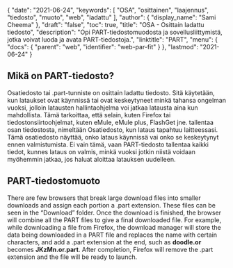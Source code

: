 {
  "date": "2021-06-24",
  "keywords": [
"OSA",
"osittainen",
"laajennus",
"tiedosto",
"muoto",
"web",
"ladattu"
],
  "author": {
    "display_name": "Sami Cheema"
},
  "draft": "false",
  "toc": true,
  "title": "OSA - Osittain ladattu tiedosto",
  "description": "Opi PART-tiedostomuodosta ja sovellusliittymistä, jotka voivat luoda ja avata PART-tiedostoja.",
  "linktitle": "PART",
  "menu": {
    "docs": {
      "parent": "web",
      "identifier": "web-par-fit"
}
},
  "lastmod": "2021-06-24"
}

## Mikä on PART-tiedosto? ##

Osatiedosto tai .part-tunniste on osittain ladattu tiedosto. Sitä käytetään, kun lataukset ovat käynnissä tai ovat keskeytyneet minkä tahansa ongelman vuoksi, jolloin latausten hallintaohjelma voi jatkaa latausta aina kun mahdollista.
Tämä tarkoittaa, että selain, kuten Firefox tai tiedostonsiirtoohjelmat, kuten eMule, eMule plus, FlashGet jne. tallentaa osan tiedostosta, nimeltään Osatiedosto, kun lataus tapahtuu laitteessasi. Tämä osatiedosto näyttää, onko lataus käynnissä vai onko se keskeytynyt ennen valmistumista. Ei vain tämä, vaan PART-tiedosto tallentaa kaikki tiedot, kunnes lataus on valmis, minkä vuoksi jotkin niistä voidaan myöhemmin jatkaa, jos haluat aloittaa latauksen uudelleen.

## PART-tiedostomuoto ##

There are few browsers that break large download files into smaller downloads and assign each portion a .part extension. These files can be seen in the “Download” folder. Once the download is finished, the browser will combine all the PART files to give a final downloaded file. For example, while downloading a file from Firefox, the download manager will store the data being downloaded in a PART file and replaces the name with certain characters, and add a .part extension at the end, such as **doodle.or** becomes **JKzMn.or.part**. After completion, Firefox will remove the .part extension and the file will be ready to launch.
